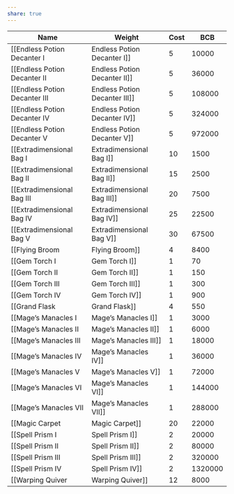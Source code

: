 ```yaml
---
share: true
---
```

| Name                            | Weight | Cost    | BCB |
| ------------------------------- | ------ | ------- | --- |
| [[Endless Potion Decanter I|Endless Potion Decanter I]]   | 5      | 10000   | 8   |
| [[Endless Potion Decanter II|Endless Potion Decanter II]]  | 5      | 36000   | 11  |
| [[Endless Potion Decanter III|Endless Potion Decanter III]] | 5      | 108000  | 15  |
| [[Endless Potion Decanter IV|Endless Potion Decanter IV]]  | 5      | 324000  | 19  |
| [[Endless Potion Decanter V|Endless Potion Decanter V]]   | 5      | 972000  | 20  |
| [[Extradimensional Bag I|Extradimensional Bag I]]      | 10     | 1500    | 4   |
| [[Extradimensional Bag II|Extradimensional Bag II]]     | 15     | 2500    | 5   |
| [[Extradimensional Bag III|Extradimensional Bag III]]    | 20     | 7500    | 7   |
| [[Extradimensional Bag IV|Extradimensional Bag IV]]     | 25     | 22500   | 10  |
| [[Extradimensional Bag V|Extradimensional Bag V]]      | 30     | 67500   | 13  |
| [[Flying Broom|Flying Broom]]                | 4      | 8400    | 7   |
| [[Gem Torch I|Gem Torch I]]                 | 1      | 70      | 1   |
| [[Gem Torch II|Gem Torch II]]                | 1      | 150     | 2   |
| [[Gem Torch III|Gem Torch III]]               | 1      | 300     | 2   |
| [[Gem Torch IV|Gem Torch IV]]                | 1      | 900     | 3   |
| [[Grand Flask|Grand Flask]]                 | 4      | 550     | 3   |
| [[Mage’s Manacles I|Mage’s Manacles I]]           | 1      | 3000    | 3   |
| [[Mage’s Manacles II|Mage’s Manacles II]]          | 1      | 6000    | 6   |
| [[Mage’s Manacles III|Mage’s Manacles III]]         | 1      | 18000   | 9   |
| [[Mage’s Manacles IV|Mage’s Manacles IV]]          | 1      | 36000   | 12  |
| [[Mage’s Manacles V|Mage’s Manacles V]]           | 1      | 72000   | 15  |
| [[Mage’s Manacles VI|Mage’s Manacles VI]]          | 1      | 144000  | 18  |
| [[Mage’s Manacles VII|Mage’s Manacles VII]]         | 1      | 288000  | 21  |
| [[Magic Carpet|Magic Carpet]]                | 20     | 22000   | 9   |
| [[Spell Prism I|Spell Prism I]]               | 2      | 20000   | 9   |
| [[Spell Prism II|Spell Prism II]]              | 2      | 80000   | 14  |
| [[Spell Prism III|Spell Prism III]]             | 2      | 320000  | 18  |
| [[Spell Prism IV|Spell Prism IV]]              | 2      | 1320000 | 20  |
| [[Warping Quiver|Warping Quiver]]              | 12     | 8000    | 7   |
